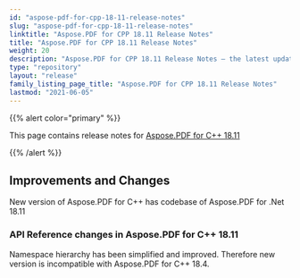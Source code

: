 ```yaml
---
id: "aspose-pdf-for-cpp-18-11-release-notes"
slug: "aspose-pdf-for-cpp-18-11-release-notes"
linktitle: "Aspose.PDF for CPP 18.11 Release Notes"
title: "Aspose.PDF for CPP 18.11 Release Notes"
weight: 20
description: "Aspose.PDF for CPP 18.11 Release Notes – the latest updates and fixes."
type: "repository"
layout: "release"
family_listing_page_title: "Aspose.PDF for CPP 18.11 Release Notes"
lastmod: "2021-06-05"
---
```


{{% alert color="primary" %}}

This page contains release notes for [Aspose.PDF for C++ 18.11](https://www.nuget.org/packages/Aspose.PDF.CPP/18.11.0)

{{% /alert %}}
## **Improvements and Changes**
New version of Aspose.PDF for C++ has codebase of Aspose.PDF for .Net 18.11
### **API Reference changes in Aspose.PDF for C++ 18.11**
Namespace hierarchy has been simplified and improved. Therefore new version is incompatible with Aspose.PDF for C++ 18.4.


